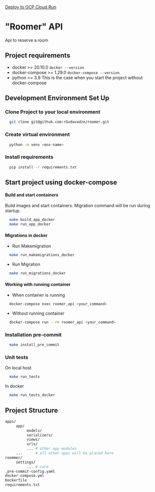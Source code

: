 [Deploy to GCP Cloud Run](https://github.com/rGudavadze/roomer)

# "Roomer" API

Api to reserve a room

## Project requirements

* docker >= 20.10.0
```docker --version```
* docker-compose >= 1.29.0
```docker-compose --version```
* python >= 3.9
  This is the case when you start the project without docker-compose


## Development Environment Set Up

### Clone Project to your local environment
```bash
  git clone git@github.com:rGudavadze/roomer.git
```

### Create virtual environment
```bash
  python -m venv <env-name>
```

### Install requirements
```bash
  pip install -r requirements.txt
```

## Start project using docker-compose
#### Build and start containers
Build images and start containers. Migration command will be run during startup.
```bash
  make build_app_docker
  make run_app_docker
```

#### Migrations in docker
* Run Makemigration
```bash
  make run_makemigrations_docker
```
* Run Migration
```bash
  make run_migrations_docker
```

#### Working with running container
* When container is running
```bash
  docker-compose exec roomer_api <your_command>
```
* Without running container
```bash
  docker-compose run --rm roomer_api <your_command>
```

### Installation pre-commit

```bash
  make install_pre_commit
```

### Unit tests
On local host
```bash
  make run_tests
```
In docker
```bash
  make run_tests_docker
```


## Project Structure

```bash
apps/
     app/
          models/
          serializers/
          views/
          urls/
          ... # other app modules
     ...      # all other apps will be placed here
roommer/
     settings/
          ... # core
.pre-commit-config.yaml
docker-compose.yml
Dockerfile
requirements.txt
```
